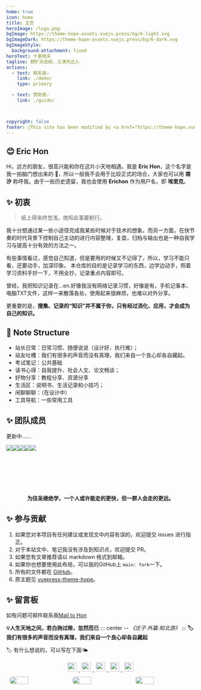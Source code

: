 ```yaml
---
home: true
icon: home
title: 主页
heroImage: /logo.png
bgImage: https://theme-hope-assets.vuejs.press/bg/6-light.svg
bgImageDark: https://theme-hope-assets.vuejs.press/bg/6-dark.svg
bgImageStyle:
  background-attachment: fixed
heroText: 十里桃夭
tagline: 野旷天低树，江清月近人
actions:
  - text: 联系我💡
    link: ./demo/
    type: primary

  - text: 赞助我💡
    link: ./guide/



copyright: false
footer: 🎨This site has been modified by <a href="https://theme-hope.vuejs.press/zh/" target="_blank">Hon</a> 
---
```





##  😊 Eric Hon

Hi，远方的朋友，很高兴能和你在这片小天地相遇。我是 **Eric Hon**，这个名字是我一拍脑门想出来的 🤣，所以一般我不会用于比较正式的场合，大家也可以用 **南汐** 称呼我。由于一些历史遗留，我也会使用 **Erichon** 作为用户名，即 **埃里克**。

## ✨ 初衷

> 纸上得来终觉浅，绝知此事要躬行。

我十分想通过某一些小途径完成我某些时候对于技术的想象。而另一方面，在快节奏的时代背景下控制自己主动的进行内容整理，复盘，归档与输出也是一种自我学习与提高十分有效的方法之一。

有些事情看过，感觉自己知道，但是要用的时候又不记得了，所以，学习不能只看，还要动手，加深印象。 本仓库的目的是记录学习的东西，边学边动手，照着学习资料手抄一下，不用全抄，记录重点内容即可。

曾经，我把知识记录在...en.好像我没有网络记录习惯，好像是有，手机记事本、电脑TXT文件，这样一来散落各处，使用起来很麻烦，也难以对外分享。

更重要的是，**搜集、记录的“知识”并不属于你，只有经过消化、应用，才会成为自己的知识。**

## 🧱 Note Structure

- 站长日常：日常习惯、随便说说（设计好、执行难）；
- 站友吐槽：我们有很多的声音而没有真理，我们来自一个良心却各自藏起。
- 考试笔记：公共基础
- 读书心得：自我提升、社会人文、论文畅谈；
- 好物分享：教程分享、资源分享
- 生活区：说明书、生活记录和小技巧；
- 闲聊聊聊：（在设计中）
- 工具导航：一些常用工具


## ✨ 团队成员

更新中......

[<img src="https://img.shields.io/badge/第一位-ing-success">](http://img.topjavaer.cn/img/微信群.png)[<img src="https://img.shields.io/badge/第二位-ing-orange">](https://mp.weixin.qq.com/s?__biz=Mzg2OTY1NzY0MQ==&mid=2247488751&idx=1&sn=507e27534b6ea5f4b3771b30e1fcf57e&chksm=ce98e9a9f9ef60bfbf1370899b49181bae5247e5935714f7ad9e3d06c0028a25c0bfc34d4441#rd)[<img src="https://img.shields.io/badge/第三位-ing-pink">](https://space.bilibili.com/1729916794)[<img src="https://img.shields.io/badge/第四位-ing-blue">](https://www.zhihu.com/people/dai-shu-bin-13)[<img src="https://img.shields.io/badge/第五位-ing-green">](https://github.com/Tyson0314/java-books)
<br>
<br>
<br>
<br>
<br>
<br>
​ <center>**为往圣继绝学，一个人或许能走的更快，但一群人会走的更远。**</center>

## ✨ 参与贡献

1. 如果您对本项目有任何建议或发现文中内容有误的，欢迎提交 issues 进行指正。
2. 对于本站文中、笔记我没有涉及到知识点，欢迎提交 PR。
3. 如果您有文章推荐请以 markdown 格式到邮箱。
4. 如果你也想要使用此布局，可以我的GitHub上 `main: fork`一下。
5. 所有的文件都在 [GitHub](https://github.com/Erichongyongjie)。
6. 原主题见 [vuepress-theme-hope](https://theme-hope.vuejs.press/zh/)。


## ✨ 留言板 

<p>如有问题可邮件联系我<a href="mailto:4467691@qq.com">Mail to Hon</a></p>

**💡人生天地之间，若白驹过隙，忽然而已**
::: center
_-- 《庄子·外篇·知北游》_
:::
**🏷 我们有很多的声音而没有真理，我们来自一个良心却各自藏起**

🏷 有什么想说的，可以写在下面🌤


<div style="text-align: center">
    <div  align="center" >
        <a
          href="https://github.com/Erichongyongjie"
          rel="nofollow noreferrer"
          target="_blank"
          title="点击跳转Github主页"
        >
          <img src="https://cdn.staticaly.com/gh/142vip/cdn_service@main/main-vip/svg/github.svg"
            style="margin: 5px;width: 24px;height: 24px;">
        </a>
        <a
          href="https://gitee.com/Mmdapl"
          rel="nofollow noreferrer"
          target="_blank"
          title="点击跳转码云主页"
        >
          <img src="https://cdn.staticaly.com/gh/142vip/cdn_service@main/main-vip/svg/gitee.svg"
            style="margin: 5px;width: 24px;height: 24px;">
        </a>
        <a
          href="https://juejin.im/user/448256476724807"
          rel="nofollow noreferrer"
          target="_blank"
          title="点击跳转掘金主页"
        >
          <img src="https://cdn.staticaly.com/gh/142vip/cdn_service@main/main-vip/svg/juejin.svg"
            style="margin: 5px;width: 24px;height: 24px;">
        </a>
        <a
          href="https://space.bilibili.com/519378610/"
          rel="nofollow noreferrer"
          target="_blank"
          title="点击跳转B站主页"
        >
          <img src="https://cdn.staticaly.com/gh/142vip/cdn_service@main/main-vip/svg/bilibili.svg"
            style="margin: 5px;width: 24px;height: 24px;">
        </a>
        <a
          href="https://blog.csdn.net/Mmdapl"
          rel="nofollow noreferrer"
          target="_blank"
          title="点击跳转CSDN博客主页"
        >
          <img src="https://cdn.staticaly.com/gh/142vip/cdn_service@main/main-vip/svg/csdn.svg"
            title="点击跳转CSDN博客主页"
            style="margin: 5px;width: 24px;height: 24px;">
        </a>
    </div>
</div>




<!-- markdownlint-disable -->

<div class="image-preview">
  <img src="https://pic1.zhimg.com/80/v2-f5da1a2f817d9913cc99c52ca43ab124_1440w.webp" />
  <img src="https://pic2.zhimg.com/80/v2-d9bc3c1899c4a2dbe8cd692677b07559_1440w.webp" />
  <img src="https://pic3.zhimg.com/80/v2-d8e1c695f6f11a6ba6e1d9c465a541c6_1440w.webp" />
</div>

<style>
  .image-preview {
    display: flex;
    justify-content: space-evenly;
    align-items: center;
    flex-wrap: wrap;
  }

  .image-preview > img {
     box-sizing: border-box;
     width: 33.3% !important;
     padding: 9px;
     border-radius: 16px;
  }

  @media (max-width: 719px){
    .image-preview > img {
      width: 50% !important;
    }
  }

  @media (max-width: 419px){
    .image-preview > img {
      width: 100% !important;
    }
  }
</style>

<!-- markdownlint-restore -->



